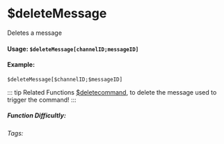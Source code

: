 # $deleteMessage
Deletes a message

#### Usage: `$deleteMessage[channelID;messageID]`

#### Example: 
`$deleteMessage[$channelID;$messageID]`

::: tip Related Functions
[$deletecommand](../Text/deletecommand.md), to delete the message used to trigger the command!
:::

##### Function Difficultly: <Badge type="tip" text="Easy" vertical="middle" /> 
###### Tags: <Badge type="tip" text="delete message" vertical="middle" /> <Badge type="tip" text="Message" vertical="middle" /> <Badge type="tip" text="delete" vertical="middle" /> <Badge type="tip" text="delete trigger" vertical="middle" />